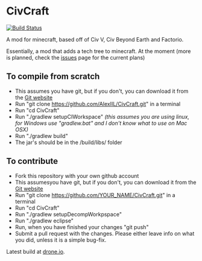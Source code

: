 # CivCraft
[![Build Status](https://drone.io/github.com/AlexIIL/CivCraft/status.png)](https://drone.io/github.com/AlexIIL/CivCraft/latest)

A mod for minecraft, based off of Civ V, Civ Beyond Earth and Factorio.

Essentially, a mod that adds a tech tree to minecraft. At the moment (more is planned, check the [issues](https://github.com/AlexIIL/CivCraft/issues?q=is%3Aopen+label%3Aenhancement+author%3AAlexIIL) page for the current plans)

## To compile from scratch
* This assumes you have git, but if you don't, you can download it from the [Git website](http://git-scm.com/)
* Run "git clone https://github.com/AlexIIL/CivCraft.git" in a terminal
* Run "cd CivCraft"
* Run "./gradlew setupCIWorkspace" *(this assumes you are using linux, for Windows use "gradlew.bat" and I don't know what to use on Mac OSX)* 
* Run "./gradlew build"
* The jar's should be in the /build/libs/ folder

## To contribute
* Fork this repository with your own github account
* This assumesyou have git, but if you don't, you can download it from the [Git website](http://git-scm.com/)
* Run "git clone https://github.com/YOUR_NAME/CivCraft.git" in a terminal
* Run "cd CivCraft"
* Run "./gradlew setupDecompWorkpspace"
* Run "./gradlew eclipse"
* Run, when you have finished your changes "git push"
* Submit a pull request with the changes.
Please either leave info on what you did, unless it is a simple bug-fix.

Latest build at [drone.io](https://drone.io/github.com/AlexIIL/CivCraft/files).
